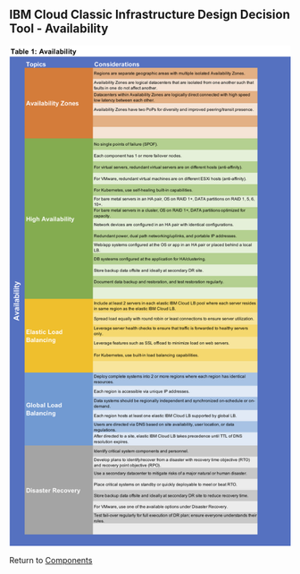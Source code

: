 ## IBM Cloud Classic Infrastructure Design Decision Tool - Availability

![Options](/images/availability.png)

Return to [Components](/README.md)
